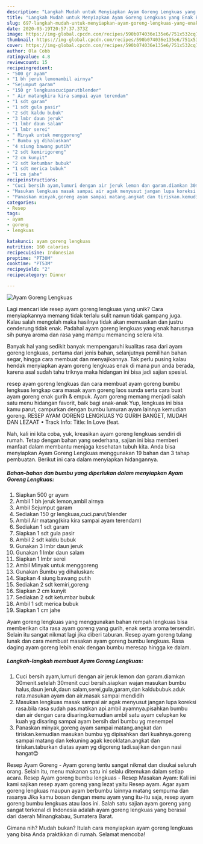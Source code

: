 ```yaml
---
description: "Langkah Mudah untuk Menyiapkan Ayam Goreng Lengkuas yang Enak Banget"
title: "Langkah Mudah untuk Menyiapkan Ayam Goreng Lengkuas yang Enak Banget"
slug: 697-langkah-mudah-untuk-menyiapkan-ayam-goreng-lengkuas-yang-enak-banget
date: 2020-05-19T20:57:37.373Z
image: https://img-global.cpcdn.com/recipes/590b074036e135e6/751x532cq70/ayam-goreng-lengkuas-foto-resep-utama.jpg
thumbnail: https://img-global.cpcdn.com/recipes/590b074036e135e6/751x532cq70/ayam-goreng-lengkuas-foto-resep-utama.jpg
cover: https://img-global.cpcdn.com/recipes/590b074036e135e6/751x532cq70/ayam-goreng-lengkuas-foto-resep-utama.jpg
author: Ola Cobb
ratingvalue: 4.8
reviewcount: 15
recipeingredient:
- "500 gr ayam"
- "1 bh jeruk lemonambil airnya"
- "Sejumput garam"
- "150 gr lengkuascuciparutblender"
- " Air matangkira kira sampai ayam terendam"
- "1 sdt garam"
- "1 sdt gula pasir"
- "2 sdt kaldu bubuk"
- "3 lmbr daun jeruk"
- "1 lmbr daun salam"
- "1 lmbr serei"
- " Minyak untuk menggoreng"
- " Bumbu yg dihaluskan"
- "4 siung bawang putih"
- "2 sdt kemirigoreng"
- "2 cm kunyit"
- "2 sdt ketumbar bubuk"
- "1 sdt merica bubuk"
- "1 cm jahe"
recipeinstructions:
- "Cuci bersih ayam,lumuri dengan air jeruk lemon dan garam.diamkan 30menit.setelah 30menit cuci bersih.siapkan wajan masukan bumbu halus,daun jeruk,daun salam,serei,gula,garam,dan kaldububuk.aduk rata.masukan ayam dan air.masak sampai mendidih"
- "Masukan lengkuas masak sampai air agak menyusut jangan lupa koreksi rasa.bila rasa sudah pas.matikan api.ambil ayamnya.pisahkan bumbu dan air dengan cara disaring.kemudian ambil satu ayam celupkan ke kuah yg disaring sampai ayam bersih dari bumbu yg menempel"
- "Panaskan minyak,goreng ayam sampai matang.angkat dan tiriskan.kemudian masukan bumbu yg dipisahkan dari kuahnya.goreng sampai matang dan kekuning agak kecoklatan.angkat dan tiriskan.taburkan diatas ayam yg digoreng tadi.sajikan dengan nasi hangat😊"
categories:
- Resep
tags:
- ayam
- goreng
- lengkuas

katakunci: ayam goreng lengkuas 
nutrition: 160 calories
recipecuisine: Indonesian
preptime: "PT30M"
cooktime: "PT53M"
recipeyield: "2"
recipecategory: Dinner

---
```



![Ayam Goreng Lengkuas](https://img-global.cpcdn.com/recipes/590b074036e135e6/751x532cq70/ayam-goreng-lengkuas-foto-resep-utama.jpg)

Lagi mencari ide resep ayam goreng lengkuas yang unik? Cara menyiapkannya memang tidak terlalu sulit namun tidak gampang juga. Kalau salah mengolah maka hasilnya tidak akan memuaskan dan justru cenderung tidak enak. Padahal ayam goreng lengkuas yang enak harusnya sih punya aroma dan rasa yang mampu memancing selera kita.

Banyak hal yang sedikit banyak mempengaruhi kualitas rasa dari ayam goreng lengkuas, pertama dari jenis bahan, selanjutnya pemilihan bahan segar, hingga cara membuat dan menyajikannya. Tak perlu pusing kalau hendak menyiapkan ayam goreng lengkuas enak di mana pun anda berada, karena asal sudah tahu triknya maka hidangan ini bisa jadi sajian spesial.

resep ayam goreng lengkuas dan cara membuat ayam goreng bumbu lengkuas lengkap cara masak ayam goreng laos sunda serta cara buat ayam goreng enak gurih &amp; empuk. Ayam goreng memang menjadi salah satu menu hidangan favorit, baik bagi anak-anak Yup, lengkuas ini bisa kamu parut, campurkan dengan bumbu lumuran ayam lainnya kemudian goreng. RESEP AYAM GORENG LENGKUAS YG GURIH BANGET, MUDAH DAN LEZAAT • Track Info: Title: In Love (feat.


Nah, kali ini kita coba, yuk, kreasikan ayam goreng lengkuas sendiri di rumah. Tetap dengan bahan yang sederhana, sajian ini bisa memberi manfaat dalam membantu menjaga kesehatan tubuh kita. Anda bisa menyiapkan Ayam Goreng Lengkuas menggunakan 19 bahan dan 3 tahap pembuatan. Berikut ini cara dalam menyiapkan hidangannya.

<!--inarticleads1-->

##### Bahan-bahan dan bumbu yang diperlukan dalam menyiapkan Ayam Goreng Lengkuas:

1. Siapkan 500 gr ayam
1. Ambil 1 bh jeruk lemon,ambil airnya
1. Ambil Sejumput garam
1. Sediakan 150 gr lengkuas,cuci.parut/blender
1. Ambil  Air matang(kira kira sampai ayam terendam)
1. Sediakan 1 sdt garam
1. Siapkan 1 sdt gula pasir
1. Ambil 2 sdt kaldu bubuk
1. Gunakan 3 lmbr daun jeruk
1. Gunakan 1 lmbr daun salam
1. Siapkan 1 lmbr serei
1. Ambil  Minyak untuk menggoreng
1. Gunakan  Bumbu yg dihaluskan:
1. Siapkan 4 siung bawang putih
1. Sediakan 2 sdt kemiri,goreng
1. Siapkan 2 cm kunyit
1. Sediakan 2 sdt ketumbar bubuk
1. Ambil 1 sdt merica bubuk
1. Siapkan 1 cm jahe


Ayam goreng lengkuas yang menggunakan bahan rempah lengkuas bisa memberikan cita rasa ayam goreng yang gurih, enak serta aroma tersendiri. Selain itu sangat nikmat lagi jika diberi taburan. Resep ayam goreng tulang lunak dan cara membuat masakan ayam goreng bumbu lengkuas. Rasa daging ayam goreng lebih enak dengan bumbu meresap hingga ke dalam. 

<!--inarticleads2-->

##### Langkah-langkah membuat Ayam Goreng Lengkuas:

1. Cuci bersih ayam,lumuri dengan air jeruk lemon dan garam.diamkan 30menit.setelah 30menit cuci bersih.siapkan wajan masukan bumbu halus,daun jeruk,daun salam,serei,gula,garam,dan kaldububuk.aduk rata.masukan ayam dan air.masak sampai mendidih
1. Masukan lengkuas masak sampai air agak menyusut jangan lupa koreksi rasa.bila rasa sudah pas.matikan api.ambil ayamnya.pisahkan bumbu dan air dengan cara disaring.kemudian ambil satu ayam celupkan ke kuah yg disaring sampai ayam bersih dari bumbu yg menempel
1. Panaskan minyak,goreng ayam sampai matang.angkat dan tiriskan.kemudian masukan bumbu yg dipisahkan dari kuahnya.goreng sampai matang dan kekuning agak kecoklatan.angkat dan tiriskan.taburkan diatas ayam yg digoreng tadi.sajikan dengan nasi hangat😊


Resep Ayam Goreng - Ayam goreng tentu sangat nikmat dan disukai seluruh orang. Selain itu, menu makanan satu ini selalu ditemukan dalam setiap acara. Resep Ayam goreng bumbu lengkuas - Resep Masakan Ayam: Kali ini kami sajikan resep ayam goreng yang lezat yaitu Resep ayam. Agar ayam goreng lengkuas maupun ayam berbumbu lainnya matang sempurna dan rasanya Jika kamu bosan dengan menu ayam yang itu-itu saja, resep ayam goreng bumbu lengkuas atau laos ini. Salah satu sajian ayam goreng yang sangat terkenal di Indonesia adalah ayam goreng lengkuas yang berasal dari daerah Minangkabau, Sumatera Barat. 

Gimana nih? Mudah bukan? Itulah cara menyiapkan ayam goreng lengkuas yang bisa Anda praktikkan di rumah. Selamat mencoba!
